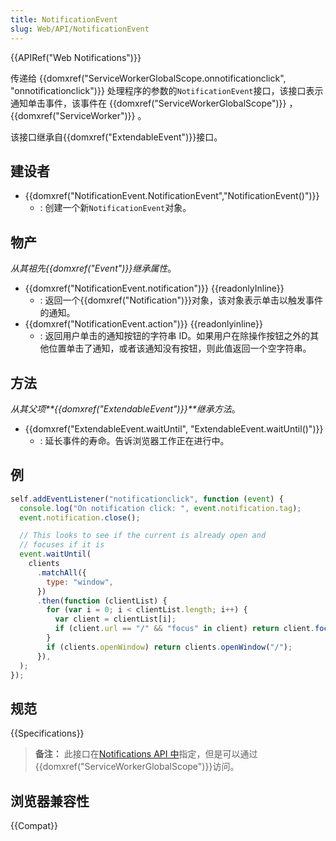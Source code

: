 ```yaml
---
title: NotificationEvent
slug: Web/API/NotificationEvent
---
```


{{APIRef("Web Notifications")}}

传递给 {{domxref("ServiceWorkerGlobalScope.onnotificationclick", "onnotificationclick")}} 处理程序的参数的`NotificationEvent`接口，该接口表示通知单击事件，该事件在 {{domxref("ServiceWorkerGlobalScope")}} ，{{domxref("ServiceWorker")}} 。

该接口继承自{{domxref("ExtendableEvent")}}接口。

## 建设者

- {{domxref("NotificationEvent.NotificationEvent","NotificationEvent()")}}
  - : 创建一个新`NotificationEvent`对象。

## 物产

_从其祖先{{domxref("Event")}}继承属性_。

- {{domxref("NotificationEvent.notification")}} {{readonlyInline}}
  - : 返回一个{{domxref("Notification")}}对象，该对象表示单击以触发事件的通知。
- {{domxref("NotificationEvent.action")}} {{readonlyinline}}
  - : 返回用户单击的通知按钮的字符串 ID。如果用户在除操作按钮之外的其他位置单击了通知，或者该通知没有按钮，则此值返回一个空字符串。

## 方法

_从其父项**{{domxref("ExtendableEvent")}}**继承方法_。

- {{domxref("ExtendableEvent.waitUntil", "ExtendableEvent.waitUntil()")}}
  - : 延长事件的寿命。告诉浏览器工作正在进行中。

## 例

```js
self.addEventListener("notificationclick", function (event) {
  console.log("On notification click: ", event.notification.tag);
  event.notification.close();

  // This looks to see if the current is already open and
  // focuses if it is
  event.waitUntil(
    clients
      .matchAll({
        type: "window",
      })
      .then(function (clientList) {
        for (var i = 0; i < clientList.length; i++) {
          var client = clientList[i];
          if (client.url == "/" && "focus" in client) return client.focus();
        }
        if (clients.openWindow) return clients.openWindow("/");
      }),
  );
});
```

## 规范

{{Specifications}}

> **备注：** 此接口在[Notifications API 中](/zh-CN/docs/Web/API/Notifications_API)指定，但是可以通过 {{domxref("ServiceWorkerGlobalScope")}}访问。

## 浏览器兼容性

{{Compat}}
